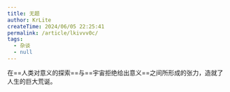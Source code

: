 ```yaml
---
title: 无题
author: KrLite
createTime: 2024/06/05 22:25:41
permalink: /article/lkivvv0c/
tags:
  - 杂谈
  - null
---
```


在==人类对意义的探索==与==宇宙拒绝给出意义==之间所形成的张力，造就了人生的巨大荒诞。

<!-- more -->
